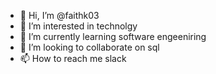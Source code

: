 - 👋 Hi, I’m @faithk03
- 👀 I’m interested in technolgy
- 🌱 I’m currently learning software engeeniring
- 💞️ I’m looking to collaborate on sql
- 📫 How to reach me slack

<!---
faithk03/faithk03 is a ✨ special ✨ repository because its `README.md` (this file) appears on your GitHub profile.
You can click the Preview link to take a look at your changes.
--->
